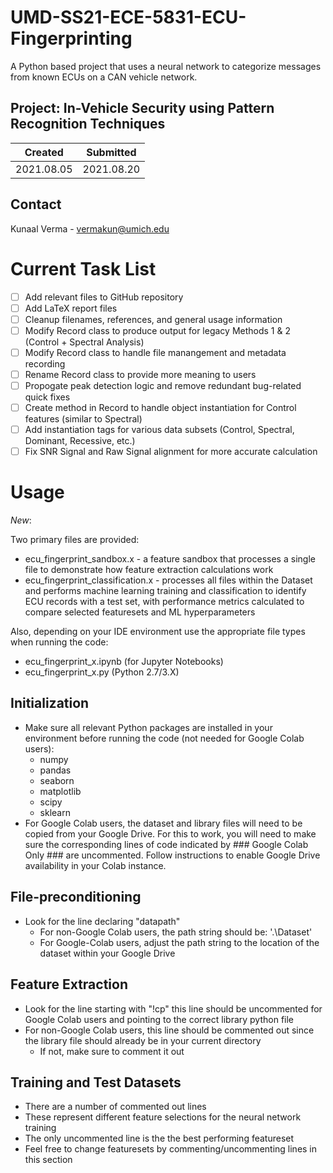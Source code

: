 # UMD-SS21-ECE-5831-ECU-Fingerprinting
A Python based project that uses a neural network to categorize messages from known ECUs on a CAN vehicle network.

## Project: In-Vehicle Security using Pattern Recognition Techniques

Created | Submitted
--------|----------
2021.08.05 | 2021.08.20 

## Contact
Kunaal Verma - vermakun@umich.edu

# Current Task List
- [ ] Add relevant files to GitHub repository
- [ ] Add LaTeX report files
- [ ] Cleanup filenames, references, and general usage information
- [ ] Modify Record class to produce output for legacy Methods 1 & 2 (Control + Spectral Analysis)
- [ ] Modify Record class to handle file manangement and metadata recording
- [ ] Rename Record class to provide more meaning to users
- [ ] Propogate peak detection logic and remove redundant bug-related quick fixes
- [ ] Create method in Record to handle object instantiation for Control features (similar to Spectral)
- [ ] Add instantiation tags for various data subsets (Control, Spectral, Dominant, Recessive, etc.)
- [ ] Fix SNR Signal and Raw Signal alignment for more accurate calculation

# Usage

*New*:

Two primary files are provided: 
* ecu_fingerprint_sandbox.x - a feature sandbox that processes a single file to demonstrate how feature extraction calculations work
* ecu_fingerprint_classification.x - processes all files within the Dataset and performs machine learning training and classification to identify  ECU records with a test set, with performance metrics calculated to compare selected featuresets and ML hyperparameters

Also, depending on your IDE environment use the appropriate file types when running the code:
* ecu_fingerprint_x.ipynb (for Jupyter Notebooks)
* ecu_fingerprint_x.py    (Python 2.7/3.X)

## Initialization

* Make sure all relevant Python packages are installed in your environment before running the code (not needed for Google Colab users):
	* numpy
	* pandas
	* seaborn
	* matplotlib
	* scipy
	* sklearn
* For Google Colab users, the dataset and library files will need to be copied from your Google Drive. For this to work, you will need to make sure the corresponding lines of code indicated by ### Google Colab Only ### are uncommented. Follow instructions to enable Google Drive availability in your Colab instance.

## File-preconditioning

* Look for the line declaring "datapath"
	* For non-Google Colab users, the path string should be: '.\Dataset'
	* For Google-Colab users, adjust the path string to the location of the dataset within your Google Drive

## Feature Extraction

* Look for the line starting with "!cp" this line should be uncommented for Google Colab users and pointing to the correct library python file
* For non-Google Colab users, this line should be commented out since the library file should already be in your current directory
	* If not, make sure to comment it out
		
## Training and Test Datasets

* There are a number of commented out lines
* These represent different feature selections for the neural network training
* The only uncommented line is the the best performing featureset
* Feel free to change featuresets by commenting/uncommenting lines in this section
